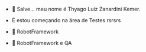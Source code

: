 - 👋 Salve... meu nome é Thyago Luiz Zanardini Kemer.


- É estou começando na área de Testes rsrsrs

- 👀 RobotFramework
- 🌱 RobotFramework e QA

